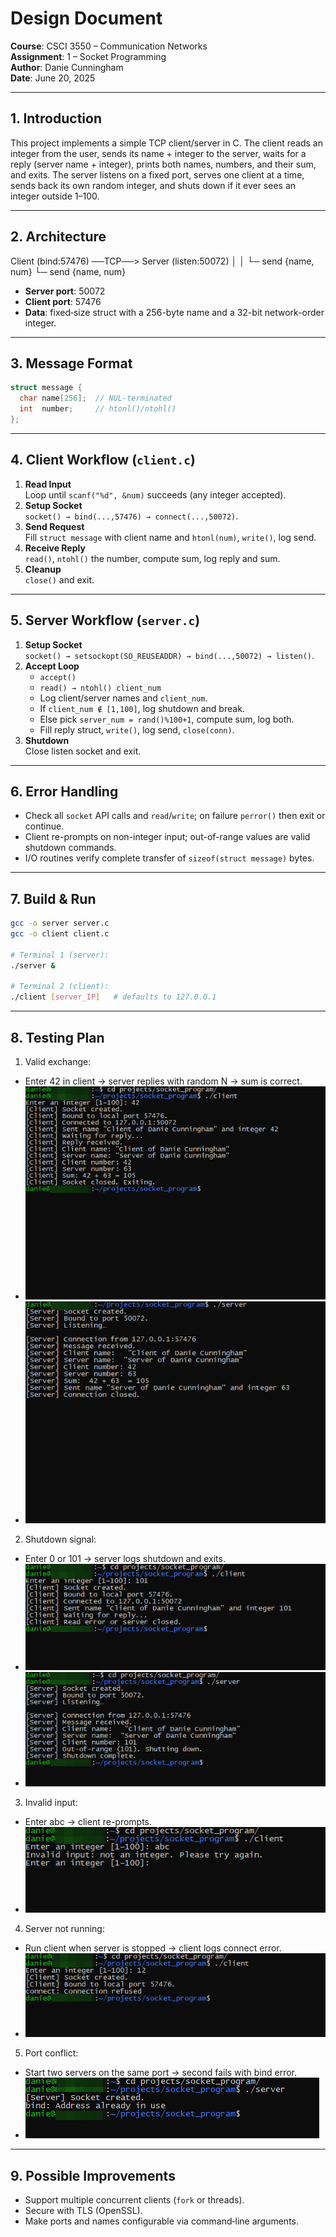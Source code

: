 # Design Document

**Course**: CSCI 3550 – Communication Networks  
**Assignment**: 1 – Socket Programming  
**Author**: Danie Cunningham  
**Date**: June 20, 2025  

---

## 1. Introduction

This project implements a simple TCP client/server in C. The client reads an integer from the user, sends its name + integer to the server, waits for a reply (server name + integer), prints both names, numbers, and their sum, and exits. The server listens on a fixed port, serves one client at a time, sends back its own random integer, and shuts down if it ever sees an integer outside 1–100.

---

## 2. Architecture

   Client (bind:57476) ──TCP──> Server (listen:50072)
    │                                │
    └─ send {name, num}              └─ send {name, num}


- **Server port**: 50072  
- **Client port**: 57476  
- **Data**: fixed‐size struct with a 256-byte name and a 32-bit network-order integer.

---

## 3. Message Format

```c
struct message {
  char name[256];  // NUL-terminated
  int  number;     // htonl()/ntohl()
};
```

---

## 4. Client Workflow (`client.c`)

1. **Read Input**  
   Loop until `scanf("%d", &num)` succeeds (any integer accepted).
2. **Setup Socket**  
   `socket() → bind(...,57476) → connect(...,50072)`.
3. **Send Request**  
   Fill `struct message` with client name and `htonl(num)`, `write()`, log send.
4. **Receive Reply**  
   `read()`, `ntohl()` the number, compute sum, log reply and sum.
5. **Cleanup**  
   `close()` and exit.

---

## 5. Server Workflow (`server.c`)

1. **Setup Socket**  
   `socket() → setsockopt(SO_REUSEADDR) → bind(...,50072) → listen()`.
2. **Accept Loop**  
   - `accept()`  
   - `read() → ntohl() client_num`  
   - Log client/server names and `client_num`.  
   - If `client_num ∉ [1,100]`, log shutdown and break.  
   - Else pick `server_num = rand()%100+1`, compute sum, log both.  
   - Fill reply struct, `write()`, log send, `close(conn)`.
3. **Shutdown**  
   Close listen socket and exit.

---

## 6. Error Handling

- Check all `socket` API calls and `read`/`write`; on failure `perror()` then exit or continue.  
- Client re-prompts on non-integer input; out-of-range values are valid shutdown commands.  
- I/O routines verify complete transfer of `sizeof(struct message)` bytes.

---

## 7. Build & Run

```bash
gcc -o server server.c
gcc -o client client.c

# Terminal 1 (server):
./server &

# Terminal 2 (client):
./client [server_IP]   # defaults to 127.0.0.1
```

---

## 8. Testing Plan

1.  Valid exchange:
   - Enter 42 in client → server replies with random N → sum is correct.
   - ![Valid client exchange](images/testing_1_client.png)
   - ![Valid server exchange](images/testing_1_server.png)
2.  Shutdown signal:
   - Enter 0 or 101 → server logs shutdown and exits.
   - ![Shutdown client exchange](images/testing_2_client.png)
   - ![Shutdown server exchange](images/testing_2_server.png)
3.  Invalid input:
   - Enter abc → client re-prompts.
   - ![Invalid input client prompt](images/testing_3_client.png)
4.  Server not running:
   - Run client when server is stopped → client logs connect error.
   - ![Server not running client error](images/testing_4_client.png)
5.  Port conflict:
   - Start two servers on the same port → second fails with bind error.
   - ![Port conflict server error](images/testing_5_server.png)

---

## 9. Possible Improvements

- Support multiple concurrent clients (`fork` or threads).   
- Secure with TLS (OpenSSL).  
- Make ports and names configurable via command‐line arguments.  
